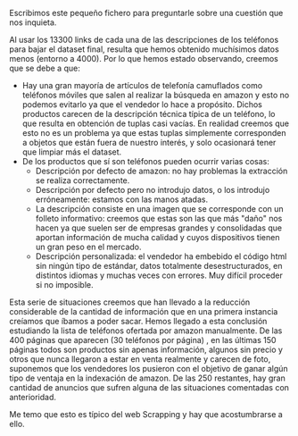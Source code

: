 
Escribimos este pequeño fichero para preguntarle sobre una cuestión que nos inquieta.

Al usar los 13300 links de cada una de las descripciones de los teléfonos para bajar el dataset final, resulta que hemos obtenido muchísimos datos menos (entorno a 4000).
Por lo que hemos estado observando, creemos que se debe a que:

* Hay una gran mayoría de artículos de telefonía camuflados como teléfonos móviles que salen al realizar la búsqueda en amazon y esto no 
podemos evitarlo ya que el vendedor lo hace a propósito. Dichos productos carecen de la descripción técnica típica de un teléfono, lo que resulta en obtención de tuplas casi vacías.
En realidad creemos que esto no es un problema ya que estas tuplas simplemente corresponden a objetos que están fuera de nuestro interés, y solo ocasionará tener que limpiar más
el dataset.
* De los productos que sí son teléfonos pueden ocurrir varias cosas:  
  * Descripción por defecto de amazon: no hay problemas la extracción se realiza correctamente.
  * Descripción por defecto pero no introdujo datos, o los introdujo erróneamente: estamos con las manos atadas.
  * La descripción consiste en una imagen que se corresponde con un folleto informativo: creemos que estas son las que más "daño" nos hacen ya que suelen ser de empresas grandes y consolidadas que aportan información de mucha calidad y cuyos dispositivos tienen un gran peso en el mercado.
  * Descripción personalizada: el vendedor ha embebido el código html sin ningún tipo de estándar, datos totalmente desestructurados,
  en distintos idiomas y muchas veces con errores. Muy difícil proceder si no imposible.
  
Esta serie de situaciones creemos que han llevado a la reducción considerable de la cantidad de información que en una primera instancia creíamos que íbamos a poder sacar.
Hemos llegado a esta conclusión estudiando la lista de teléfonos ofertada por amazon manualmente. De las 400 páginas que aparecen (30 teléfonos por página) , en las últimas 150 páginas
todos son productos sin apenas información, algunos sin precio y otros que nunca llegaron a estar en venta realmente y carecen de foto, suponemos que los vendedores los pusieron con
el objetivo de ganar algún tipo de ventaja en la indexación de amazon. De las 250 restantes, hay gran cantidad de anuncios que sufren alguna de las situaciones comentadas con anterioridad.  

Me temo que esto es típico del web Scrapping y hay que acostumbrarse a ello.
  

